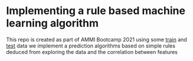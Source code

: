 # Implementing a rule based machine learning algorithm
This repo is created as part of AMMI Bootcamp 2021
using some [train](https://github.com/AMNAALMGLY/AMMI2021_Bootcamp_project/blob/master/train_data.txt) and [test](https://github.com/AMNAALMGLY/AMMI2021_Bootcamp_project/blob/master/test_data.txt) data we implement a prediction algorithms based on simple rules deduced from exploring the data and the correlation between features


